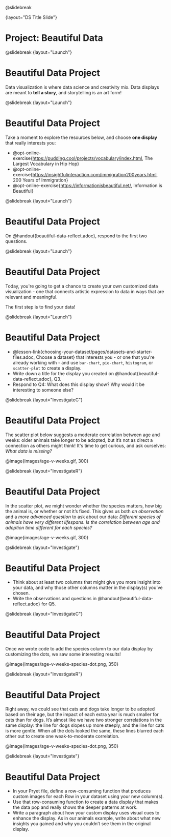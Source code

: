 @slidebreak

{layout="DS Title Slide"}

# Project: Beautiful Data
<!--
To learn more about how to use PearDeck, and how to view the embedded links on these slides without going into present mode visit https://help.peardeck.com/en
-->

@slidebreak
{layout="Launch"}
# Beautiful Data Project

Data visualization is where data science and creativity mix. Data displays are meant to __tell a story__, and storytelling is an art form!

@slidebreak
{layout="Launch"}
# Beautiful Data Project

Take a moment to explore the resources below, and choose **one display** that really interests you:

- @opt-online-exercise{https://pudding.cool/projects/vocabulary/index.html, The Largest Vocabulary in Hip Hop}
- @opt-online-exercise{https://insightfulinteraction.com/immigration200years.html, 200 Years of Immigration}
- @opt-online-exercise{https://informationisbeautiful.net/, Information is Beautiful}

<!--
Allow students ample time to check out the provided resources. You might consider inviting a few students to share their reflections on the varying displays.

We recommend printing and distributing the student-facing @handout{beautiful-data-rubric.adoc} to help students understand the scope of the project and your expectations at the outset. Teachers are welcome and encouraged to edit and adapt the rubric for their unique classroom context.
-->

@slidebreak
{layout="Launch"}
# Beautiful Data Project

On @handout{beautiful-data-reflect.adoc}, respond to the first two questions.


@slidebreak
{layout="Launch"}
# Beautiful Data Project

Today, you're going to get a chance to create your own customized data visualization - one that connects artistic expression to data in ways that are relevant and meaningful.

The first step is to find your data!


@slidebreak
{layout="Launch"}
# Beautiful Data Project

- @lesson-link{choosing-your-dataset/pages/datasets-and-starter-files.adoc, Choose a dataset} that interests you - or one that you're already working with - and use `bar-chart`, `pie-chart`, `histogram`, or `scatter-plot` to create a display.
- Write down a title for the display you created on @handout{beautiful-data-reflect.adoc}, Q3.
- Respond to Q4: What does this display show? Why would it be interesting to someone else?


@slidebreak
{layout="InvestigateC"}
# Beautiful Data Project

The scatter plot below suggests a moderate correlation between age and weeks: older animals take longer to be adopted, but it’s not as direct a connection as others might think! It's time to get curious, and ask ourselves: *What data is missing?*

@image{images/age-v-weeks.gif, 300}

<!--

-->
@slidebreak
{layout="InvestigateR"}
# Beautiful Data Project

In the scatter plot, we might wonder whether the species matters, how big the animal is, or whether or not it’s fixed. This gives us both _an observation_ and a _more advanced question_ to ask about our data: *Different species of animals have very different lifespans. Is the correlation between age and adoption time different for each species?*


@image{images/age-v-weeks.gif, 300}


@slidebreak
{layout="Investigate"}
# Beautiful Data Project
 
- Think about at least two columns that might give you more insight into your data, and why those other columns matter in the display(s) you’ve chosen.
- Write the observations and questions in @handout{beautiful-data-reflect.adoc} for Q5.

@slidebreak
{layout="InvestigateC"}
# Beautiful Data Project

Once we wrote code to add the species column to our data display by customizing the dots, we saw some interesting results!

@image{images/age-v-weeks-species-dot.png, 350}

@slidebreak
{layout="InvestigateR"}
# Beautiful Data Project

Right away, we could see that cats and dogs take longer to be adopted based on their age, but the impact of each extra year is much smaller for cats than for dogs. It’s almost like we have two stronger correlations in the same display: the line for dogs slopes up more steeply, and the line for cats is more gentle. When all the dots looked the same, these lines blurred each other out to create one weak-to-moderate correlation.

@image{images/age-v-weeks-species-dot.png, 350}

@slidebreak
{layout="Investigate"}
# Beautiful Data Project

- In your Pryet file, define a row-consuming function that produces custom images for each Row in your dataset using your new column(s).
- Use that row-consuming function to create a data display that makes the data pop and really shows the deeper patterns at work.
- Write a paragraph about how your custom display uses visual cues to enhance the display. As in our animals example, write about what new insights you gained and why you couldn’t see them in the original display.

<!--
Finally, students publish and submit their completed worksheets and program links. Specify how you would like students to submit Pyret files. Email, a form, or any SMS that allows students to share links (ie, Google Classroom or Schoolology) will work.

Encourage students to self-assess and revise their work. Peer review is a powerful tool if time allows! The @handout{beautiful-data-rubric.adoc, "rubric"} is a useful resource for facilitating both self and peer review.

Finally, celebrate students' work! In many instances, students will want to share their project, given how much time they have invested. Class or public presentations can instill a sense of pride.
-->	

